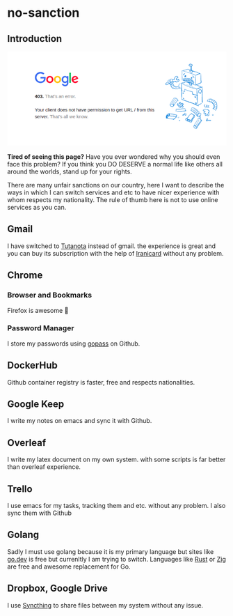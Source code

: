 # no-sanction

## Introduction

![google-403](./img/google-403.png)


**Tired of seeing this page?** Have you ever wondered why you should even face this problem? If you think you DO DESERVE a normal life like others all around the worlds, stand up for your rights.

There are many unfair sanctions on our country, here I want to describe the ways in which I can switch services and etc to have nicer experience with whom respects my nationality.
The rule of thumb here is not to use online services as you can.

## Gmail

I have switched to [Tutanota](https://mail.tutanota.com/) instead of gmail. the experience is great and you can buy its subscription with the help of [Iranicard](https://www.iranicard.ir/) without any problem.

## Chrome

### Browser and Bookmarks

Firefox is awesome 💃

### Password Manager

I store my passwords using [gopass](https://github.com/gopasspw/gopass) on Github.

## DockerHub

Github container registry is faster, free and respects nationalities.

## Google Keep

I write my notes on emacs and sync it with Github.

## Overleaf

I write my latex document on my own system. with some scripts is far better than overleaf experience.

## Trello

I use emacs for my tasks, tracking them and etc. without any problem. I also sync them with Github

## Golang

Sadly I must use golang because it is my primary language but sites like [go.dev](https://go.dev/) is free but currenltly I am trying to switch.
Languages like [Rust](https://ziglang.org/) or [Zig](https://www.rust-lang.org/) are free and awesome replacement for Go.

## Dropbox, Google Drive

I use [Syncthing](https://github.com/syncthing/syncthing) to share files between my system without any issue.
